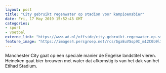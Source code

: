```yaml
---
layout: post
title: "City gebruikt regenwater op stadion voor kampioensbier"
date: Fri, 17 May 2019 15:52:43 GMT
categories: 
- sport 
- voetbal 
externe_link: "https://www.ad.nl/offside/city-gebruikt-regenwater-op-stadion-voor-kampioensbier~afa2cd15/"
feature_image: "https://images4.persgroep.net/rcs/SgaEuVSsp9I_m12C0b9l1-vMuxQ/diocontent/70631682/_fitwidth/400/?appId=21791a8992982cd8da851550a453bd7f&quality=0.7"
---
```


Manchester City gaat op een speciale manier de Engelse landstitel vieren. Heineken gaat bier brouwen met water dat afkomstig is van het dak van het Etihad Stadium.
